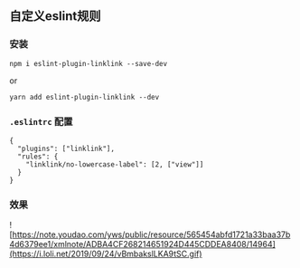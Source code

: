 ## 自定义eslint规则

### 安装

```
npm i eslint-plugin-linklink --save-dev
```
or

```
yarn add eslint-plugin-linklink --dev
```

### `.eslintrc` 配置

```
{
  "plugins": ["linklink"],
  "rules": {
    "linklink/no-lowercase-label": [2, ["view"]]
  }
}
```

### 效果

![https://note.youdao.com/yws/public/resource/565454abfd1721a33baa37b4d6379ee1/xmlnote/ADBA4CF268214651924D445CDDEA8408/14964](https://i.loli.net/2019/09/24/vBmbakslLKA9tSC.gif)